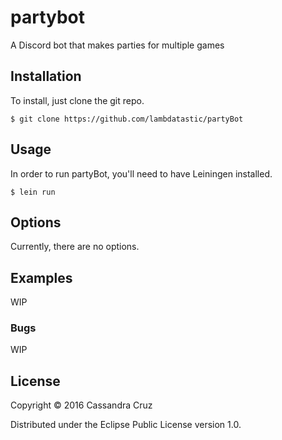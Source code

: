 # partybot

A Discord bot that makes parties for multiple games

## Installation

To install, just clone the git repo.

    $ git clone https://github.com/lambdatastic/partyBot

## Usage

In order to run partyBot, you'll need to have Leiningen installed.

    $ lein run

## Options

Currently, there are no options.

## Examples

WIP

### Bugs

WIP

## License

Copyright © 2016 Cassandra Cruz

Distributed under the Eclipse Public License version 1.0.
